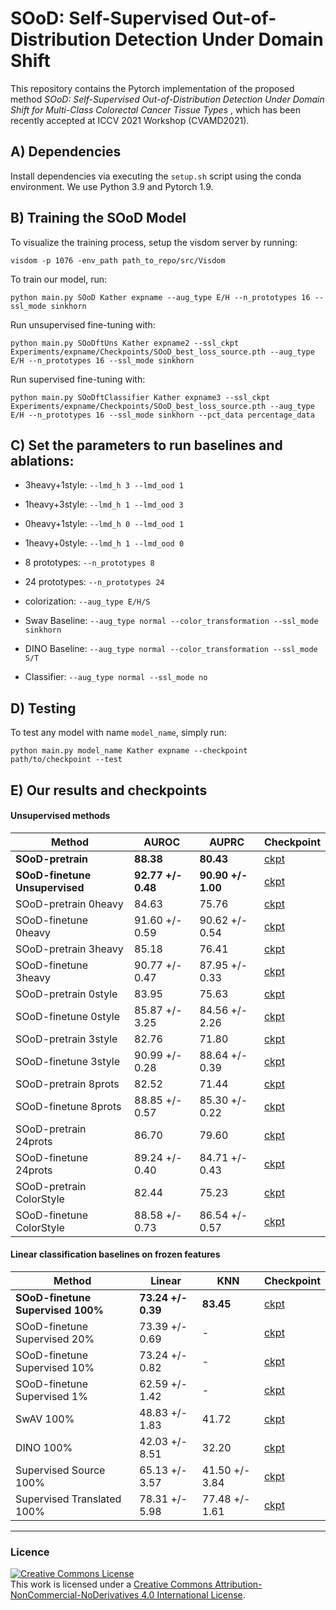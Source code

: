 # SOoD: Self-Supervised Out-of-Distribution Detection Under Domain Shift

This repository contains the Pytorch implementation of the proposed method _SOoD: Self-Supervised Out-of-Distribution Detection Under Domain Shift for Multi-Class Colorectal Cancer Tissue Types_ , which has been recently accepted at ICCV 2021 Workshop (CVAMD2021).

## A) Dependencies

Install dependencies via executing the `setup.sh` script using the conda environment. We use Python 3.9 and Pytorch 1.9.

## B) Training the SOoD Model 

To visualize the training process, setup the visdom server by running:

```
visdom -p 1076 -env_path path_to_repo/src/Visdom
```

To train our model, run:

```
python main.py SOoD Kather expname --aug_type E/H --n_prototypes 16 --ssl_mode sinkhorn
```

Run unsupervised fine-tuning with:

```
python main.py SOoDftUns Kather expname2 --ssl_ckpt Experiments/expname/Checkpoints/SOoD_best_loss_source.pth --aug_type E/H --n_prototypes 16 --ssl_mode sinkhorn
```

Run supervised fine-tuning with:

```
python main.py SOoDftClassifier Kather expname3 --ssl_ckpt Experiments/expname/Checkpoints/SOoD_best_loss_source.pth --aug_type E/H --n_prototypes 16 --ssl_mode sinkhorn --pct_data percentage_data
```

## C) Set the parameters to run baselines and ablations:

* 3heavy+1style: `--lmd_h 3 --lmd_ood 1`
* 1heavy+3style: `--lmd_h 1 --lmd_ood 3`
* 0heavy+1style: `--lmd_h 0 --lmd_ood 1`
* 1heavy+0style: `--lmd_h 1 --lmd_ood 0`
* 8 prototypes: `--n_prototypes 8`
* 24 prototypes: `--n_prototypes 24`
* colorization: `--aug_type E/H/S`

* Swav Baseline: `--aug_type normal --color_transformation --ssl_mode sinkhorn`
* DINO Baseline: `--aug_type normal --color_transformation --ssl_mode S/T`
* Classifier: `--aug_type normal --ssl_mode no`

## D) Testing

To test any model with name `model_name`, simply run:

```
python main.py model_name Kather expname --checkpoint path/to/checkpoint --test 
```

## E) Our results and checkpoints

#### Unsupervised methods

| Method | AUROC | AUPRC | Checkpoint |
|--------|--------|------------|------------|
| **SOoD-pretrain**  |  **88.38**      | **80.43**  | [ckpt](https://drive.google.com/file/d/1vNTPAM_u6EbSP5H9PehNswp4KZNZK5dE/view?usp=sharing) |
| **SOoD-finetune Unsupervised**|  **92.77 +/- 0.48**  | **90.90 +/- 1.00**       |[ckpt](https://drive.google.com/drive/folders/1HfWHXJhzu8dIxwEvCaLe8LHyLHs0zvX9?usp=sharing) |
| SOoD-pretrain 0heavy | 84.63       | 75.76         |[ckpt](https://drive.google.com/file/d/1Nm0QTMax0WhBE653t3BpZRUzI5I0R2iq/view?usp=sharing) |
| SOoD-finetune 0heavy | 91.60 +/- 0.59       | 90.62 +/- 0.54         |[ckpt](https://drive.google.com/drive/folders/19x-DXwiVp_3khK0nOvImkiaHqC3kZ1Wn?usp=sharing) |
| SOoD-pretrain 3heavy | 85.18       | 76.41         |[ckpt](https://drive.google.com/file/d/1IKdFhRtUUUbBjlvier0aGzZgzXbNroID/view?usp=sharing) |
| SOoD-finetune 3heavy | 90.77 +/- 0.47       | 87.95 +/- 0.33         |[ckpt](https://drive.google.com/drive/folders/12q562nHUfMPEZVtSvc24-HZDlMSIcZQw?usp=sharing) |
| SOoD-pretrain 0style | 83.95       | 75.63         |[ckpt](https://drive.google.com/file/d/1j8HBUpQjZ2DTcVequ6tlOv1djJ0bp_hx/view?usp=sharing) |
| SOoD-finetune 0style | 85.87 +/- 3.25       | 84.56 +/- 2.26         |[ckpt](https://drive.google.com/drive/folders/1_R9d2q3xR-1uwha-nLzU5fO5oO3MQuUQ?usp=sharing) |
| SOoD-pretrain 3style | 82.76       | 71.80         |[ckpt](https://drive.google.com/file/d/1kwFHiFKGK1aOERy338Sir7Xk6l-1GvBd/view?usp=sharing) |
| SOoD-finetune 3style | 90.99 +/- 0.28       | 88.64 +/- 0.39         |[ckpt](https://drive.google.com/drive/folders/1Zef1svtukrCpgJk3O0SpWeWMFz47G2Ou?usp=sharing) |
| SOoD-pretrain 8prots|  82.52      |  71.44        |[ckpt](https://drive.google.com/file/d/19aSVQcTe0rrbmMf4PIOrX3NAIAp080Hn/view?usp=sharing) |
| SOoD-finetune 8prots|  88.85 +/- 0.57      | 85.30 +/- 0.22         |[ckpt](https://drive.google.com/file/d/19aSVQcTe0rrbmMf4PIOrX3NAIAp080Hn/view?usp=sharing) |
| SOoD-pretrain 24prots| 86.70       | 79.60         |[ckpt](https://drive.google.com/file/d/1Uoj-xm4F-iVWltKqE14kniPb70l_cLm3/view?usp=sharing) |
| SOoD-finetune 24prots| 89.24 +/- 0.40       | 84.71 +/- 0.43         |[ckpt](https://drive.google.com/drive/folders/1pigoNjch66yKBBcu_DDTb3Vuom9V5dxh?usp=sharing) |
| SOoD-pretrain ColorStyle| 82.44       | 75.23         |[ckpt](https://drive.google.com/file/d/1j1kAXCqbAyZisKTXJ9u8HuGLEsYGttlG/view?usp=sharing) |
| SOoD-finetune ColorStyle| 88.58 +/- 0.73       | 86.54 +/- 0.57         |[ckpt](https://drive.google.com/drive/folders/1stXy_s0QaavjvuQfBLPW3iybbTPS4ljN?usp=sharing) |

#### Linear classification baselines on frozen features 
| Method | Linear | KNN | Checkpoint |
|--------|--------|------------|------------|
| **SOoD-finetune Supervised 100%** | **73.24 +/- 0.39**       |  **83.45**        |[ckpt](https://drive.google.com/drive/folders/1WFd3TVyGVEazZSQnwO5Xpn7UYaXVMX_7?usp=sharing) |
| SOoD-finetune Supervised 20% | 73.39 +/- 0.69       |    -      |[ckpt](https://drive.google.com/drive/folders/1WUGzAw8Shr2sBq2KapTMXgdTPr7U_LHq?usp=sharing) |
| SOoD-finetune Supervised 10% | 73.24 +/- 0.82       |    -      |[ckpt](https://drive.google.com/drive/folders/1d7eKgoXWqc9gTWiHGlbU6-WTh-iVhOtE?usp=sharing) |
| SOoD-finetune Supervised 1% |  62.59 +/- 1.42      |     -     |[ckpt](https://drive.google.com/drive/folders/1MFrewBUNJjC3ESTOShE_mayzAnXUNZfy?usp=sharing) |
| SwAV 100% |  48.83 +/- 1.83      |  41.72        |[ckpt](https://drive.google.com/drive/folders/1rD0hkyBJQzUaDn-i0lb6qS6ucrDztAWu?usp=sharing) |
| DINO 100% |  42.03 +/- 8.51      |  32.20        |[ckpt](https://drive.google.com/drive/folders/1emb3LgNtpngdfyq2ZgUp5XJq7JYdoTLt?usp=sharing) |
| Supervised Source 100% |  65.13 +/- 3.57      |   41.50 +/- 3.84       |[ckpt](https://drive.google.com/drive/folders/1BSKxDNIUSgE8Tb9kEc6A3FOAbSOS1e9y?usp=sharing) |
| Supervised Translated 100% | 78.31 +/- 5.98       | 77.48 +/- 1.61      |[ckpt](https://drive.google.com/drive/folders/1z7i_rJxJooKkb41nX1khxGMlS15N2Ewi?usp=sharing) |

----
### Licence

<a rel="license" href="http://creativecommons.org/licenses/by-nc-nd/4.0/"><img alt="Creative Commons License" style="border-width:0" src="https://i.creativecommons.org/l/by-nc-nd/4.0/88x31.png" /></a><br />This work is licensed under a <a rel="license" href="http://creativecommons.org/licenses/by-nc-nd/4.0/">Creative Commons Attribution-NonCommercial-NoDerivatives 4.0 International License</a>.
